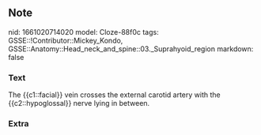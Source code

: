 ## Note
nid: 1661020714020
model: Cloze-88f0c
tags: GSSE::!Contributor::Mickey_Kondo, GSSE::Anatomy::Head_neck_and_spine::03._Suprahyoid_region
markdown: false

### Text
The {{c1::facial}} vein crosses the external carotid artery with the {{c2::hypoglossal}} nerve lying in between.

### Extra

